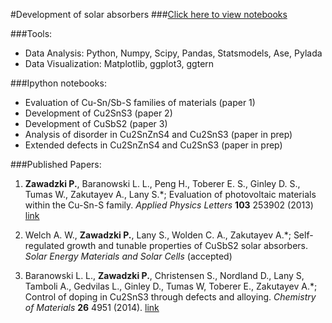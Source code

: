 #Development of solar absorbers
###[Click here to view notebooks](http://nbviewer.ipython.org/github/pzawadzk/Solar_absorbers_ipython_notebooks/tree/master/)

###Tools:
- Data Analysis: Python, Numpy, Scipy, Pandas, Statsmodels, Ase, Pylada
- Data Visualization: Matplotlib, ggplot3, ggtern

###Ipython notebooks:
- Evaluation of Cu-Sn/Sb-S families of materials (paper 1)
- Development of Cu2SnS3 (paper 2) 
- Development of CuSbS2 (paper 3) 
- Analysis of disorder in Cu2SnZnS4  and Cu2SnS3 (paper in prep)
- Extended defects in Cu2SnZnS4  and Cu2SnS3 (paper in prep)

###Published Papers:
1. **Zawadzki P.**, Baranowski L. L., Peng H., Toberer E. S., Ginley D. S., Tumas W., Zakutayev A., Lany S.*; Evaluation of photovoltaic materials within the Cu-Sn-S family. *Applied Physics Letters* **103** 253902 (2013)
[link](http://dx.doi.org/10.1063/1.4851896)

2. Welch A. W., **Zawadzki P.**, Lany S., Wolden C. A., Zakutayev A.*; Self-regulated growth and tunable properties of CuSbS2 solar absorbers. *Solar Energy Materials and Solar Cells* (accepted)

3. Baranowski L. L., **Zawadzki P.**, Christensen S., Nordland D., Lany S, Tamboli A., Gedvilas L., Ginley D., Tumas W, Toberer E., Zakutayev A.*; Control of doping in Cu2SnS3 through defects and alloying. *Chemistry of Materials* **26** 4951 (2014).
[link](http://dx.doi.org/10.1021/cm501339v)
